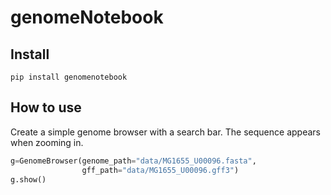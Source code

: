 genomeNotebook
================

<!-- WARNING: THIS FILE WAS AUTOGENERATED! DO NOT EDIT! -->

## Install

    pip install genomenotebook

## How to use

Create a simple genome browser with a search bar. The sequence appears
when zooming in.

``` python
g=GenomeBrowser(genome_path="data/MG1655_U00096.fasta",
                gff_path="data/MG1655_U00096.gff3")
g.show()
```
